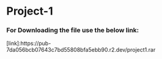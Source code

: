 # Project-1
<h3> For Downloading the file use the below link: <br></h3>
[link]:https://pub-7da056bcb07643c7bd55808bfa5ebb90.r2.dev/project1.rar

